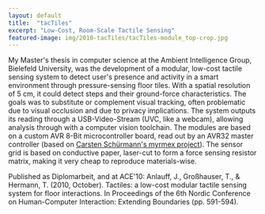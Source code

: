 ```yaml
---
layout: default
title:  "tacTiles"
excerpt: "Low-Cost, Room-Scale Tactile Sensing"
featured-image: img/2010-tacTiles/tacTiles-module_top-crop.jpg
---
```


My Master's thesis in computer science at the Ambient Intelligence Group, Bielefeld University, was the development of a modular, low-cost tactile sensing system to detect user's presence and activity in a smart environment through pressure-sensing floor tiles. With a spatial resolution of 5 cm, it could detect steps and their ground-force characteristics. The goals was to substitute or complement visual tracking, often problematic due to visual occlusion and due to privacy implications. The system outputs its reading through a USB-Video-Stream (UVC, like a webcam), allowing analysis through with a computer vision toolchain. The modules are based on a custom AVR 8-Bit microcontroller board, read out by an AVR32 master controller (based on [Carsten Schürmann's myrmex project](https://pub.uni-bielefeld.de/record/2711704)). The sensor grid is based on conductive paper, laser-cut to form a force sensing resistor matrix, making it very cheap to reproduce materials-wise.

Published as Diplomarbeit, and at ACE'10: Anlauff, J., Großhauser, T., & Hermann, T. (2010, October). Tactiles: a low-cost modular tactile sensing system for floor interactions. In Proceedings of the 6th Nordic Conference on Human-Computer Interaction: Extending Boundaries (pp. 591-594).
